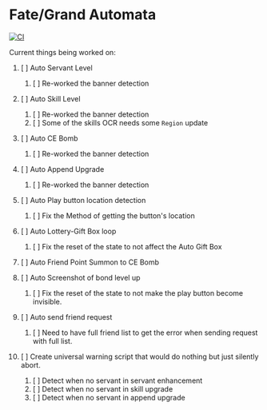 # Fate/Grand Automata

[![CI](https://github.com/ArthurKun21/FGA/workflows/CI/badge.svg?branch=master&event=push)](https://github.com/ArthurKun21/FGA/actions)

Current things being worked on:
1. [ ] Auto Servant Level
   1. [ ] Re-worked the banner detection 
   
2. [ ] Auto Skill Level
   1. [ ] Re-worked the banner detection
   2. [ ] Some of the skills OCR needs some `Region` update
   
3. [ ] Auto CE Bomb
   1. [ ] Re-worked the banner detection 
   
4. [ ] Auto Append Upgrade
   1. [ ] Re-worked the banner detection
   
5. [ ] Auto Play button location detection
   1. [ ] Fix the Method of getting the button's location
   
6. [ ] Auto Lottery-Gift Box loop
   1. [ ] Fix the reset of the state to not affect the Auto Gift Box
   
7. [ ] Auto Friend Point Summon to CE Bomb

8. [ ] Auto Screenshot of bond level up
   1. [ ] Fix the reset of the state to not make the play button become invisible.
   
9. [ ] Auto send friend request
   1. [ ] Need to have full friend list to get the error when sending request with full list.
   
10. [ ] Create universal warning script that would do nothing but just silently abort.
    1. [ ] Detect when no servant in servant enhancement
    2. [ ] Detect when no servant in skill upgrade
    3. [ ] Detect when no servant in append upgrade